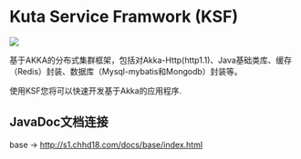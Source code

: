 # Kuta Service Framwork (KSF)
![](https://img.shields.io/badge/license-Apache%202-blue)

基于AKKA的分布式集群框架，包括对Akka-Http(http1.1)、Java基础类库、缓存（Redis）封装、数据库（Mysql-mybatis和Mongodb）封装等。

使用KSF您将可以快速开发基于Akka的应用程序.

JavaDoc文档连接
--------------------------------------------------------------------------------------------------------------------
   base -> http://s1.chhd18.com/docs/base/index.html
